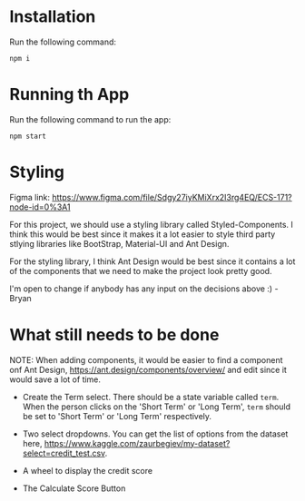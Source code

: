 # Installation

Run the following command:

```
npm i
```

# Running th App

Run the following command to run the app:

```
npm start
```

# Styling

Figma link: https://www.figma.com/file/Sdgy27iyKMiXrx2I3rg4EQ/ECS-171?node-id=0%3A1

For this project, we should use a styling library called Styled-Components. I think this would be best since it makes it a lot easier to style third party stlying libraries like BootStrap, Material-UI and Ant Design.

For the styling library, I think Ant Design would be best since it contains a lot of the components that we need to make the project look pretty good.

I'm open to change if anybody has any input on the decisions above :)
-Bryan

# What still needs to be done

NOTE: When adding components, it would be easier to find a component onf Ant Design, https://ant.design/components/overview/ and edit since it would save a lot of time.

- Create the Term select. There should be a state variable called `term`. When the person clicks on the 'Short Term' or 'Long Term', `term` should be set to 'Short Term' or 'Long Term' respectively.

- Two select dropdowns. You can get the list of options from the dataset here, https://www.kaggle.com/zaurbegiev/my-dataset?select=credit_test.csv.

- A wheel to display the credit score

- The Calculate Score Button
